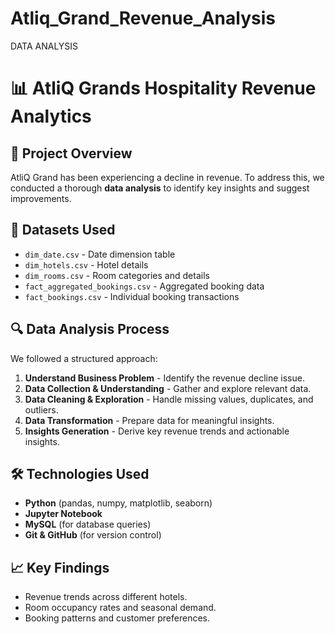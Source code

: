 # Atliq_Grand_Revenue_Analysis
DATA ANALYSIS 
# 📊 AtliQ Grands Hospitality Revenue Analytics

## 🏨 Project Overview
AtliQ Grand has been experiencing a decline in revenue. To address this, we conducted a thorough **data analysis** to identify key insights and suggest improvements.

## 📁 Datasets Used
- `dim_date.csv` - Date dimension table
- `dim_hotels.csv` - Hotel details
- `dim_rooms.csv` - Room categories and details
- `fact_aggregated_bookings.csv` - Aggregated booking data
- `fact_bookings.csv` - Individual booking transactions

## 🔍 Data Analysis Process
We followed a structured approach:
1. **Understand Business Problem** - Identify the revenue decline issue.
2. **Data Collection & Understanding** - Gather and explore relevant data.
3. **Data Cleaning & Exploration** - Handle missing values, duplicates, and outliers.
4. **Data Transformation** - Prepare data for meaningful insights.
5. **Insights Generation** - Derive key revenue trends and actionable insights.

## 🛠️ Technologies Used
- **Python** (pandas, numpy, matplotlib, seaborn)
- **Jupyter Notebook**
- **MySQL** (for database queries)
- **Git & GitHub** (for version control)

## 📈 Key Findings
- Revenue trends across different hotels.
- Room occupancy rates and seasonal demand.
- Booking patterns and customer preferences.
